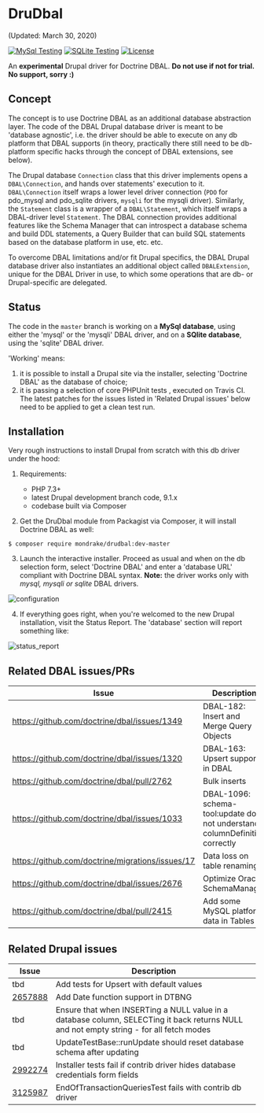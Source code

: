 # DruDbal
(Updated: March 30, 2020)

[![MySql Testing](https://github.com/mondrake/drudbal/workflows/MySql%20Testing/badge.svg)](https://github.com/mondrake/drudbal/actions?query=workflow%3A%22MySql+Testing%22)
[![SQLite Testing](https://github.com/mondrake/drudbal/workflows/SQLite%20Testing/badge.svg)](https://github.com/mondrake/drudbal/actions?query=workflow%3A%22SQLite+Testing%22)
[![License](https://img.shields.io/github/license/mondrake/drudbal.svg)](https://packagist.org/packages/mondrake/drudbal)

An __experimental__ Drupal driver for Doctrine DBAL. __Do not use if not for trial. No support, sorry :)__

## Concept
The concept is to use Doctrine DBAL as an additional database abstraction
layer. The code of the DBAL Drupal database driver is meant to be 'database
agnostic', i.e. the driver should be able to execute on any db platform that
DBAL supports (in theory, practically there still need to be db-platform
specific hacks through the concept of DBAL extensions, see below).

The Drupal database ```Connection``` class that this driver implements opens
a ```DBAL\Connection```, and hands over statements' execution to it.
```DBAL\Connection``` itself wraps a lower level driver connection (```PDO```
for pdo_mysql and pdo_sqlite drivers, ```mysqli``` for the mysqli driver).
Similarly, the ```Statement``` class is a wrapper of a ```DBAL\Statement```,
which itself wraps a DBAL-driver level ```Statement```.
The DBAL connection provides additional features like the Schema Manager
that can introspect a database schema and build DDL statements, a Query
Builder that can build SQL statements based on the database platform in use,
etc. etc.

To overcome DBAL limitations and/or fit Drupal specifics, the DBAL Drupal
database driver also instantiates an additional object called
```DBALExtension```, unique for the DBAL Driver in use, to which some
operations that are db- or Drupal-specific are delegated.

## Status

The code in the ```master``` branch is working on a __MySql database__, using
either the 'mysql' or the 'mysqli' DBAL driver, and on a __SQlite database__,
using the 'sqlite' DBAL driver.

'Working' means:
1. it is possible to install a Drupal site via the installer, selecting
   'Doctrine DBAL' as the database of choice;
2. it is passing a selection of core PHPUnit tests , executed on Travis CI.
   The latest patches for the issues listed in 'Related Drupal issues' below
   need to be applied to get a clean test run.

## Installation

Very rough instructions to install Drupal from scratch with this db driver
under the hood:

1. Requirements:
    * PHP 7.3+
    * latest Drupal development branch code, 9.1.x
    * codebase built via Composer

2. Get the DruDbal module from Packagist via Composer, it will install Doctrine
   DBAL as well:
  ```
  $ composer require mondrake/drudbal:dev-master
  ```

3. Launch the interactive installer. Proceed as usual and when on the db
   selection form, select 'Doctrine DBAL' and enter a 'database URL' compliant
   with Doctrine DBAL syntax. __Note:__ the driver works only with _mysql,
   mysqli or sqlite_ DBAL drivers.

![configuration](https://cloud.githubusercontent.com/assets/1174864/24586418/7f86feb4-17a0-11e7-820f-eb1483dad07f.png)

4. If everything goes right, when you're welcomed to the new Drupal
   installation, visit the Status Report. The 'database' section will report
   something like:

![status_report](https://user-images.githubusercontent.com/1174864/29685128-ca25375c-8914-11e7-8305-9ba369f68067.png)

## Related DBAL issues/PRs
Issue                                            | Description                                                                  | Info           |
-------------------------------------------------|------------------------------------------------------------------------------|----------------|
https://github.com/doctrine/dbal/issues/1349     | DBAL-182: Insert and Merge Query Objects                                     |                |
https://github.com/doctrine/dbal/issues/1320     | DBAL-163: Upsert support in DBAL                                             |                |
https://github.com/doctrine/dbal/pull/2762       | Bulk inserts                                                                 |                |
https://github.com/doctrine/dbal/issues/1033     | DBAL-1096: schema-tool:update does not understand columnDefinition correctly |                |
https://github.com/doctrine/migrations/issues/17 | Data loss on table renaming.                                                 |                |
https://github.com/doctrine/dbal/issues/2676     | Optimize Oracle SchemaManager                                                |                |
https://github.com/doctrine/dbal/pull/2415       | Add some MySQL platform data in Tables                                       | fixed in 2.9.0 |

## Related Drupal issues
Issue                                                           | Description                                                                                                                             |
----------------------------------------------------------------|-------------------------------------------------------------------------------------------------------------------------------------------|
tbd                                                             | Add tests for Upsert with default values                                                                                     |
[2657888](https://www.drupal.org/node/2657888)                  | Add Date function support in DTBNG                                                                                      |
tbd                                                             | Ensure that when INSERTing a NULL value in a database column, SELECTing it back returns NULL and not empty string - for all fetch modes |
tbd                                                             | UpdateTestBase::runUpdate should reset database schema after updating                                                             |
[2992274](https://www.drupal.org/project/drupal/issues/2992274) | Installer tests fail if contrib driver hides database credentials form fields                                                           |
[3125987](https://www.drupal.org/project/drupal/issues/3125987) | EndOfTransactionQueriesTest fails with contrib db driver                                                                                  |
